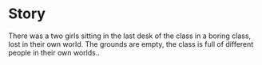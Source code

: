# Story
There was a two girls sitting in the last desk of the class in a boring class, lost in their own world.
The grounds are empty, the class is full of different people in their own worlds..